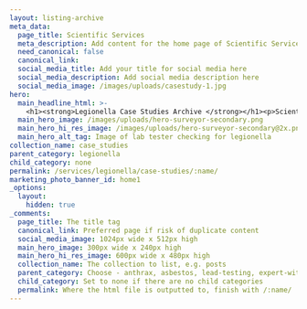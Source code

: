 ```yaml
---
layout: listing-archive
meta_data:
  page_title: Scientific Services
  meta_description: Add content for the home page of Scientific Services here...
  need_canonical: false
  canonical_link:
  social_media_title: Add your title for social media here
  social_media_description: Add social media description here
  social_media_image: /images/uploads/casestudy-1.jpg
hero:
  main_headline_html: >-
    <h1><strong>Legionella Case Studies Archive </strong></h1><p>Scientific Services have been working in the asbestos industry for more than 16 years.</p>
  main_hero_image: /images/uploads/hero-surveyor-secondary.png
  main_hero_hi_res_image: /images/uploads/hero-surveyor-secondary@2x.png
  main_hero_alt_tag: Image of lab tester checking for legionella
collection_name: case_studies
parent_category: legionella
child_category: none
permalink: /services/legionella/case-studies/:name/
marketing_photo_banner_id: home1
_options:
  layout:
    hidden: true
_comments:
  page_title: The title tag
  canonical_link: Preferred page if risk of duplicate content
  social_media_image: 1024px wide x 512px high
  main_hero_image: 300px wide x 240px high
  main_hero_hi_res_image: 600px wide x 480px high
  collection_name: The collection to list, e.g. posts
  parent_category: Choose - anthrax, asbestos, lead-testing, expert-witness, laboratory-auditing, legionella
  child_category: Set to none if there are no child categories
  permalink: Where the html file is outputted to, finish with /:name/
---
```

